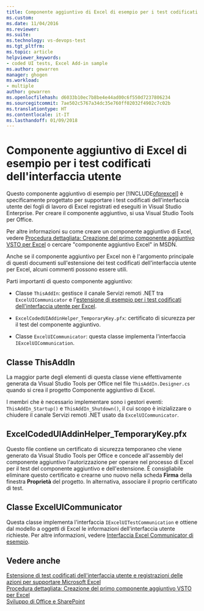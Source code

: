 ```yaml
---
title: Componente aggiuntivo di Excel di esempio per i test codificati dell'interfaccia utente | Microsoft Docs
ms.custom: 
ms.date: 11/04/2016
ms.reviewer: 
ms.suite: 
ms.technology: vs-devops-test
ms.tgt_pltfrm: 
ms.topic: article
helpviewer_keywords:
- coded UI tests, Excel Add-in sample
ms.author: gewarren
manager: ghogen
ms.workload:
- multiple
author: gewarren
ms.openlocfilehash: d6033b10ec7b8be4e44ad00c6f550d7237806234
ms.sourcegitcommit: 7ae502c5767a34dc35e760ff02032f4902c7c02b
ms.translationtype: HT
ms.contentlocale: it-IT
ms.lasthandoff: 01/09/2018
---
```

# <a name="sample-excel-add-in-for-coded-ui-testing"></a>Componente aggiuntivo di Excel di esempio per i test codificati dell'interfaccia utente
Questo componente aggiuntivo di esempio per [!INCLUDE[ofprexcel](../test/includes/ofprexcel_md.md)] è specificamente progettato per supportare i test codificati dell'interfaccia utente dei fogli di lavoro di Excel registrati ed eseguiti in Visual Studio Enterprise. Per creare il componente aggiuntivo, si usa Visual Studio Tools per Office.  
  
 Per altre informazioni su come creare un componente aggiuntivo di Excel, vedere [Procedura dettagliata: Creazione del primo componente aggiuntivo VSTO per Excel](http://msdn.microsoft.com/Library/a855e2be-3ecf-4112-a7f5-ec0f7fad3b5f) o cercare "componente aggiuntivo Excel" in MSDN.  
  
 Anche se il componente aggiuntivo per Excel non è l'argomento principale di questi documenti sull'estensione dei test codificati dell'interfaccia utente per Excel, alcuni commenti possono essere utili.  
  
 Parti importanti di questo componente aggiuntivo:  
  
-   Classe `ThisAddIn`: gestisce il canale Servizi remoti .NET tra `ExcelUICommunicator` e l'[estensione di esempio per i test codificati dell'interfaccia utente per Excel](../test/sample-coded-ui-test-extension-for-excel.md).  
  
-   `ExcelCodedUIAddinHelper_TemporaryKey.pfx`: certificato di sicurezza per il test del componente aggiuntivo.  
  
-   Classe `ExcelUICommunicator`: questa classe implementa l'interfaccia `IExcelUICommunication`.  
  
## <a name="thisaddin-class"></a>Classe ThisAddIn  
 La maggior parte degli elementi di questa classe viene effettivamente generata da Visual Studio Tools per Office nel file `ThisAddIn.Designer.cs` quando si crea il progetto Componente aggiuntivo di Excel.  
  
 I membri che è necessario implementare sono i gestori eventi: `ThisAddIn_Startup()` e `ThisAddIn_Shutdown()`, il cui scopo è inizializzare o chiudere il canale Servizi remoti .NET usato da `ExcelUICommunicator`.  
  
## <a name="excelcodeduiaddinhelpertemporarykeypfx"></a>ExcelCodedUIAddinHelper_TemporaryKey.pfx  
 Questo file contiene un certificato di sicurezza temporaneo che viene generato da Visual Studio Tools per Office e concede all'assembly del componente aggiuntivo l'autorizzazione per operare nel processo di Excel per il test del componente aggiuntivo e dell'estensione. È consigliabile eliminare questo certificato e crearne uno nuovo nella scheda **Firma** della finestra **Proprietà** del progetto. In alternativa, associare il proprio certificato di test.  
  
## <a name="exceluicommunicator-class"></a>Classe ExcelUICommunicator  
 Questa classe implementa l'interfaccia `IExcelUITestCommunication` e ottiene dal modello a oggetti di Excel le informazioni dell'interfaccia utente richieste. Per altre informazioni, vedere [Interfaccia Excel Communicator di esempio](../test/sample-excel-communicator-interface.md).  
  
## <a name="see-also"></a>Vedere anche  
 [Estensione di test codificati dell'interfaccia utente e registrazioni delle azioni per supportare Microsoft Excel](../test/extending-coded-ui-tests-and-action-recordings-to-support-microsoft-excel.md)   
 [Procedura dettagliata: Creazione del primo componente aggiuntivo VSTO per Excel](http://msdn.microsoft.com/Library/a855e2be-3ecf-4112-a7f5-ec0f7fad3b5f)   
 [Sviluppo di Office e SharePoint](/office-dev/office-dev/office-and-sharepoint-development-in-visual-studio)
